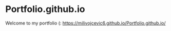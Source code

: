 # Portfolio.github.io

Welcome to my portfolio (:
https://milivojcevic6.github.io/Portfolio.github.io/
